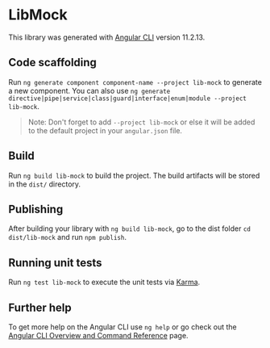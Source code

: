 # LibMock

This library was generated with [Angular CLI](https://github.com/angular/angular-cli) version 11.2.13.

## Code scaffolding

Run `ng generate component component-name --project lib-mock` to generate a new component. You can also use `ng generate directive|pipe|service|class|guard|interface|enum|module --project lib-mock`.
> Note: Don't forget to add `--project lib-mock` or else it will be added to the default project in your `angular.json` file. 

## Build

Run `ng build lib-mock` to build the project. The build artifacts will be stored in the `dist/` directory.

## Publishing

After building your library with `ng build lib-mock`, go to the dist folder `cd dist/lib-mock` and run `npm publish`.

## Running unit tests

Run `ng test lib-mock` to execute the unit tests via [Karma](https://karma-runner.github.io).

## Further help

To get more help on the Angular CLI use `ng help` or go check out the [Angular CLI Overview and Command Reference](https://angular.io/cli) page.
